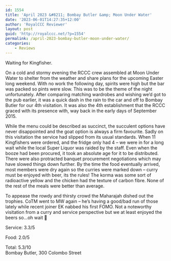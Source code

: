 ```yaml
---
id: 1554
title: 'April 2023 &#8211; Bombay Butler &amp; Moon Under Water'
date: '2023-06-01T14:27:35+12:00'
author: 'RoyalCCC Reviewer'
layout: post
guid: 'http://royalccc.net/?p=1554'
permalink: /april-2023-bombay-butler-moon-under-water/
categories:
    - Reviews
---
```


Waiting for Kingfisher.

On a cold and stormy evening the RCCC crew assembled at Moon Under Water to shelter from the weather and share plans for the upcoming Easter long weekend. With no work the following day, spirits were high but the bar was packed so pints were slow. This was to be the theme of the night unfortunately. After comparing matching wardrobes and wishing we’d got to the pub earlier, it was a quick dash in the rain to the car and off to Bombay Butler for our 4th visitation. It was also the 4th establishment that the RCCC graced with its presence with, way back in the early days of September 2015.

While the menu could be described as succinct, the succulent options have never disappointed and the goat option is always a firm favourite. Sadly on this visitation the service had slipped from its usual standards. When 11 Kingfishers were ordered, and the fridge only had 4 – we were in for a long wait while the local Super Liquor was raided by the staff. Even when the booze had been procured, it took an absolute age for it to be distributed. There were also protracted banquet procurement negotiations which may have slowed things down further. By the time the food eventually arrived, most members were dry again so the curries were marked down – curry must be enjoyed with beer, its the rules! The korma was some sort of radioactive yellow and the chicken had the texture of carbon fibre. None of the rest of the meals were better than average.

To appease the rowdy and thirsty crowd the Maharajah dished out the trophies. CoTM went to MW again – he’s having a good/bad run of those lately while recent joiner EK nabbed his first FOMO. Not a noteworthy visitation from a curry and service perspective but we at least enjoyed the beers so…oh wait 🙁

Service: 3.3/5

Food: 2.0/5

Total: 5.3/10  
Bombay Butler, 300 Colombo Street